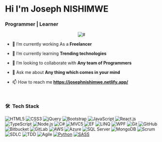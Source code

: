 <h1 align="left">Hi I'm  Joseph  NISHIMWE </h1>
<h3 align="left">

Programmer  | Learner

></h3>
<p align="center"> <img src="dev-working.gif" alt="#"/> </p>

- 🔭 I’m currently working As a **Freelancer**

- 🌱 I’m currently learning **Trending technologies**

- 👯 I’m looking to collaborate with **Any team of Programmers**

- 💬 Ask me about **Any thing which comes in your mind**

- 📫 How to reach me **https://josephnishimwe.netlify.app/**

<br />

### 🛠 &nbsp;Tech Stack

  ![HTML5](https://img.shields.io/badge/-HTML5-05122A?style=flat&logo=html5)
  ![CSS3](https://img.shields.io/badge/-CSS3-05122A?style=flat&logo=css3)
  ![jQuery](https://img.shields.io/badge/-jQuery-05122A?style=flat&logo=jquery)
  ![Bootstrap](https://img.shields.io/badge/-Bootstrap-05122A?style=flat&logo=bootstrap)
  ![JavaScript](https://img.shields.io/badge/-JavaScript-05122A?style=flat&logo=javascript)
  ![React.js](https://img.shields.io/badge/-React.js-05122A?style=flat&logo=react)
  ![TypeScript](https://img.shields.io/badge/-TypeScript-05122A?style=flat&logo=typescript)
  ![Node.js](https://img.shields.io/badge/-Node.js-05122A?style=flat&logo=node.js)
  ![C#](https://img.shields.io/badge/-C%23-05122A?style=flat&logo=c-sharp)
  ![MVC5](https://img.shields.io/badge/-MVC5-05122A?style=flat)
  ![EF](https://img.shields.io/badge/-Entity%20Framework-05122A?style=flat)
  ![LINQ](https://img.shields.io/badge/-LINQ-05122A?style=flat)
  ![WPF](https://img.shields.io/badge/-WPF-05122A?style=flat)
  ![Git](https://img.shields.io/badge/-Git-05122A?style=flat&logo=git)
  ![GitHub](https://img.shields.io/badge/-GitHub-05122A?style=flat&logo=github)
  ![Bitbucket](https://img.shields.io/badge/-Bitbucket-05122A?style=flat&logo=bitbucket)
  ![GitLab](https://img.shields.io/badge/-GitLab-05122A?style=flat&logo=gitlab)
  ![AWS](https://img.shields.io/badge/-AWS-05122A?style=flat&logo=amazon-aws)
  ![Azure](https://img.shields.io/badge/-Azure-05122A?style=flat&logo=microsoft-azure)
  ![SQL Server](https://img.shields.io/badge/-SQL%20Server-05122A?style=flat)
  ![MongoDB](https://img.shields.io/badge/-MongoDB-05122A?style=flat&logo=mongodb)
  ![Scrum](https://img.shields.io/badge/-Scrum-05122A?style=flat)
  ![SDLC](https://img.shields.io/badge/-SDLC-05122A?style=flat)
  ![TDD](https://img.shields.io/badge/-TDD-05122A?style=flat)
  ![Agile](https://img.shields.io/badge/-Agile-05122A)
  [![Python](https://img.shields.io/badge/-Python-3776AB?logo=python&logoColor=white)](https://www.python.org/)
  [![SASS](https://img.shields.io/badge/-SASS-CC6699?logo=sass&logoColor=white)](https://sass-lang.com/)

  
